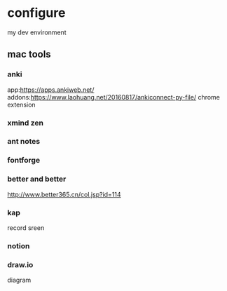 # configure
my dev environment


## mac tools
### anki
app:https://apps.ankiweb.net/
addons:https://www.laohuang.net/20160817/ankiconnect-py-file/
chrome extension

### xmind zen

### ant notes

### fontforge

### better and better 
http://www.better365.cn/col.jsp?id=114

### kap
record sreen

### notion

### draw.io
diagram

